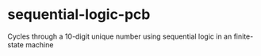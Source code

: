 # sequential-logic-pcb
Cycles through a 10-digit unique number using sequential logic in an finite-state machine
